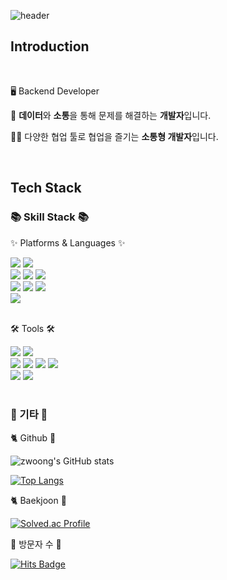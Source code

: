 ![header](https://capsule-render.vercel.app/api?type=waving&color=gradient&height=200&section=header&text=zwoong's%20Github!&fontSize=50&fontAlignY=30&&fontAlignY=60&desc=Oops!%20I%20Did%20It%20Again&descAlign=60&descAlignY=50&stroke=c4b2ab)

## Introduction 
<br/>
<p>🖥️ Backend Developer</p>
<p>💯 <strong>데이터</strong>와 <strong>소통</strong>을 통해 문제를 해결하는 <strong> 개발자</strong>입니다.</p>
<p>🙆‍♂️ 다양한 협업 툴로 협업을 즐기는 <strong>소통형 개발자</strong>입니다.</p>

<br/>

## Tech Stack

<div align=left>
	<h3>📚 Skill Stack 📚</h3>
	<p>✨ Platforms & Languages ✨</p>
  <div>
    <img src="https://img.shields.io/badge/JavaScript-F7DF1E?style=flat&logo=JavaScript&logoColor=white" />
    <img src="https://img.shields.io/badge/TypeScript-3178C6?style=flat&logo=TypeScript&logoColor=white" />
    <br/>
    <img src="https://img.shields.io/badge/Python-3776AB?style=flat&logo=Python&logoColor=white" />
    <img src="https://img.shields.io/badge/Node.js-007396?style=flat&logo=Node.js&logoColor=white" />
    <img src="https://img.shields.io/badge/docker-FF0000?style=flat&logo=docker&logoColor=white" />
    <br/>
    <img src="https://img.shields.io/badge/MongoDB-F80000?style=flat&logo=MongoDB&logoColor=white" />
    <img src="https://img.shields.io/badge/MySQL-4479A1?style=flat&logo=MySQL&logoColor=white" />
    <img src="https://img.shields.io/badge/redis-003545?style=flat&logo=Redis&logoColor=white" />
    <br/>
    <img src="https://img.shields.io/badge/linux-0F3545?style=flat&logo=linux&logoColor=white" />
    <br/>
  </div>
  <br>
  
  <p>🛠 Tools 🛠</p>
  <div>    
    <img src="https://img.shields.io/badge/Visual%20Studio%20Code-007ACC?style=flat&logo=VisualStudioCode&logoColor=white" />
    <img src="https://img.shields.io/badge/Swagger-111111?style=flat&logo=Swagger&logoColor=white" />
    <br/>
    <img src="https://img.shields.io/badge/AWS-F24E1E?style=flat&logo=AmazonAWS&logoColor=white" />
    <img src="https://img.shields.io/badge/Git-F05032?style=flat&logo=Git&logoColor=white" />
    <img src="https://img.shields.io/badge/GitHub-181717?style=flat&logo=GitHub&logoColor=white" />
    <img src="https://img.shields.io/badge/Jira-0052CC?style=flat&logo=Jira&logoColor=white" />
    <br/>
      <img src="https://img.shields.io/badge/Slack-4A154B?style=flat&logo=Slack&logoColor=white" />
    <img src="https://img.shields.io/badge/Notion-000000?style=flat&logo=Notion&logoColor=white" />
  </div>
  <br/>

</div>

<div align=left>
  <h3>🐾 기타 🐾</h3>
  <p>🐈 Github 🦑</p>
  
  ![zwoong's GitHub stats](https://github-readme-stats.vercel.app/api?username=zwoong&show_icons=true)

[![Top Langs](https://github-readme-stats.vercel.app/api/top-langs/?username=zwoong&layout=compact)](https://github.com/zwoong/github-readme-stats)

  <p>🐈 Baekjoon 🦑</p>
  
[![Solved.ac Profile](http://mazassumnida.wtf/api/v2/generate_badge?boj=zwoong)](https://solved.ac/zwoong/)

<p>🧡 방문자 수 🧡</p>
	
[![Hits Badge](https://hits.seeyoufarm.com/api/count/incr/badge.svg?url=https://github.com/zwoong}&count_bg=%2379C83D&title_bg=%23555555&icon=&icon_color=%23E7E7E7&title=hits&edge_flat=false)](https://hits.seeyoufarm.com)

</div>
